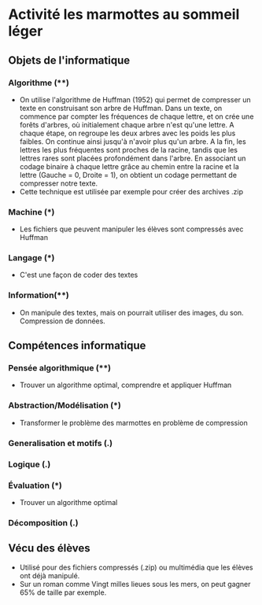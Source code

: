 # Activité les marmottes au sommeil léger
## Objets de l'informatique
### Algorithme (\*\*)
* On utilise l'algorithme de Huffman (1952) qui permet de compresser un texte en construisant son arbre de Huffman. Dans un texte, on commence par compter les
fréquences de chaque lettre, et on crée une forêts d'arbres, où initialement chaque arbre n'est qu'une lettre. A chaque étape, on regroupe les deux arbres avec les
poids les plus faibles. On continue ainsi jusqu'à n'avoir plus qu'un arbre. A la fin, les lettres les plus fréquentes sont proches de la racine, tandis que les
lettres rares sont placées profondément dans l'arbre. En associant un codage binaire à chaque lettre grâce au chemin entre la racine et la lettre (Gauche = 0, Droite = 1),
on obtient un codage permettant de compresser notre texte.
* Cette technique est utilisée par exemple pour créer des archives .zip
### Machine (\*)
* Les fichiers que peuvent manipuler les élèves sont compressés avec Huffman
### Langage (\*)
* C'est une façon de coder des textes
### Information(\*\*)
* On manipule des textes, mais on pourrait utiliser des images, du son. Compression de données.
## Compétences informatique
### Pensée algorithmique (\*\*)
* Trouver un algorithme optimal, comprendre et appliquer Huffman
### Abstraction/Modélisation (\*)
* Transformer le problème des marmottes en problème de compression
### Generalisation et motifs (.)

### Logique (.)

### Évaluation (\*)
* Trouver un algorithme optimal
### Décomposition (.)

## Vécu des élèves
* Utilisé pour des fichiers compressés (.zip) ou multimédia que les élèves ont déjà manipulé.
* Sur un roman comme Vingt milles lieues sous les mers, on peut gagner 65% de taille par exemple.
